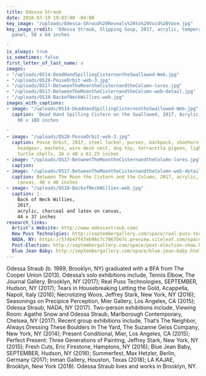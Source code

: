 ```yaml
---
title: Odessa Straub
date: 2016-07-19 19:03:00 -04:00
key_image: "/uploads/Odessa-Shroud%20Reveals%20to%20Void%20Vase.jpg"
key_image_credit: 'Odessa Straub, Slipping Soup, 2017, acrylic, tempera, latex on
  panel, 58 x 64 inches

'
is_always: true
is_sometimes: false
first_letter_of_last_name: a
images:
- "/uploads/OS14-DeadHandSpillingCisternontheSwallowed-Web.jpg"
- "/uploads/OS28-PosseOrbit-web-3.jpg"
- "/uploads/OS17-BetweenTheMoontheCisternandtheColumn-lores.jpg"
- "/uploads/OS17-BetweenTheMoontheCisternandtheColumn-web-detail.jpg"
- "/uploads/OS18-BackofNeckWillies-web.jpg"
images_with_captions:
- image: "/uploads/OS14-DeadHandSpillingCisternontheSwallowed-Web.jpg"
  caption: 'Dead Hand Spilling Cistern on the Swallowed, 2017, Acrylic, dye, enamel,
    90 x 108 inches

'
- image: "/uploads/OS28-PosseOrbit-web-3.jpg"
  caption: Posse Orbit, 2017, steel locker, purses, backpack, shoehorn, hanger, boxing
    headgear, machete, wire mesh nest, dog toy, terracotta pigeon, lightbulb cage,
    turtle shells, 36 x 48 x 61.25 inches
- image: "/uploads/OS17-BetweenTheMoontheCisternandtheColumn-lores.jpg"
  caption: 
- image: "/uploads/OS17-BetweenTheMoontheCisternandtheColumn-web-detail.jpg"
  caption: Between The Moon the Cistern and the Column, 2017, acrylic, wool, fur on
    canvas, 48 x 40 inches
- image: "/uploads/OS18-BackofNeckWillies-web.jpg"
  caption: |-
    Back of Neck Willies,
    2017,
    acrylic, charcoal and latex on canvas,
    44 x 37 inches
research_links:
  Artist's Website: http://www.odessastraub.com/
  New Puss Technolgies: http://septembergallery.com/space/real-puss-technologies.html
  NADA, NY: https://574b47f47eb98c7c7067b67c.preview.siteleaf.com/space/nada.html
  Post-Election: http://septembergallery.com/space/post-election-show.html
  Blue Jean Baby: http://septembergallery.com/space/blue-jean-baby.html
---
```


Odessa Straub (b. 1989, Brooklyn, NY) graduated with a BFA from The Cooper Union (2013). Odessa’s solo exhibitions include, Tennis Elbow, The Journal Gallery, Brooklyn, NY (2017); Real Puss Technologies, SEPTEMBER, Hudson, NY (2017); Tears in Housebreaking Letting the Gold, Acappella, Napoli, Italy (2016); Necrotizing Woos, Jeffrey Stark, New York, NY (2016); Seasonings on Precipice Perception, Mier Gallery, Los Angeles, CA (2015); Odessa Straub, NADA, NY (2017). Two-person exhibitions include, Viewing Room: Agathe Snow and Odessa Straub, Marlborough Contemporary, Chelsea, NY (2017). Recent group exhibitions include, That’s The Neighbor, Always Dressing These Boulders In The Yard, The Suzanne Geiss Company, New York, NY (2014); Present Conditional, Mier, Los Angeles, CA (2015); Perfect Present: Three Generations of Painting, Jeffrey Stark, New York, NY (2015); Fresh Cuts, Eric Firestone, Hamptons, NY (2016); Blue Jean Baby, SEPTEMBER, Hudson, NY (2016); Summerfest, Max Hetzler, Berlin, Germany (2017); Inman Gallery, Houston, Texas (2018); LA KAJAE, Brooklyn, New York (2018). Odessa Straub lives and works in Brooklyn, NY.